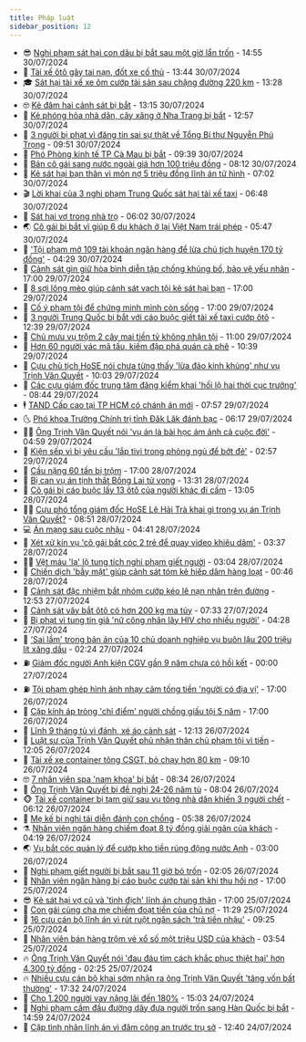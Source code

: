 ```yaml
---
title: Pháp luật
sidebar_position: 12
---
```


<!-- vnexpress-phap-luat:START -->
- 😎 [Nghi phạm sát hại con dâu bị bắt sau một giờ lẩn trốn](https://vnexpress.net/nghi-pham-sat-hai-con-dau-bi-bat-sau-mot-gio-lan-tron-4775902.html) - 14:55 30/07/2024
- 🥰 [Tài xế ôtô gây tai nạn, đốt xe cố thủ](https://vnexpress.net/tai-xe-oto-gay-tai-nan-dot-xe-co-thu-4775867.html) - 13:44 30/07/2024
- 🎓 [Sát hại tài xế xe ôm cướp tài sản sau chặng đường 220 km](https://vnexpress.net/sat-hai-tai-xe-xe-om-cuop-tai-san-sau-chang-duong-220-km-4775888.html) - 13:28 30/07/2024
- 🤓 [Kẻ đâm hai cảnh sát bị bắt](https://vnexpress.net/ke-dam-hai-canh-sat-bi-bat-4775883.html) - 13:15 30/07/2024
- 🎊 [Kẻ phóng hỏa nhà dân, cây xăng ở Nha Trang bị bắt](https://vnexpress.net/ke-phong-hoa-nha-dan-cay-xang-o-nha-trang-bi-bat-4775884.html) - 12:57 30/07/2024
- 🙉 [3 người bị phạt vì đăng tin sai sự thật về Tổng Bí thư Nguyễn Phú Trọng](https://vnexpress.net/3-nguoi-bi-phat-vi-dang-tin-sai-su-that-ve-tong-bi-thu-nguyen-phu-trong-4775820.html) - 09:51 30/07/2024
- 🤡 [Phó Phòng kinh tế TP Cà Mau bị bắt](https://vnexpress.net/pho-phong-kinh-te-tp-ca-mau-bi-bat-4775819.html) - 09:39 30/07/2024
- 🗽 [Bán cô gái sang nước ngoài giá hơn 100 triệu đồng](https://vnexpress.net/ban-co-gai-sang-nuoc-ngoai-gia-hon-100-trieu-dong-4775692.html) - 08:12 30/07/2024
- 🌋 [Kẻ sát hại bạn thân vì món nợ 5 triệu đồng lĩnh án tử hình](https://vnexpress.net/ke-sat-hai-ban-than-vi-mon-no-5-trieu-dong-linh-an-tu-hinh-4775682.html) - 07:02 30/07/2024
- 🎬 [Lời khai của 3 nghi phạm Trung Quốc sát hại tài xế taxi](https://vnexpress.net/loi-khai-cua-3-nghi-pham-trung-quoc-sat-hai-tai-xe-taxi-4775684.html) - 06:48 30/07/2024
- 💯 [Sát hại vợ trong nhà trọ](https://vnexpress.net/sat-hai-vo-trong-nha-tro-4775668.html) - 06:02 30/07/2024
- 🌏 [Cô gái bị bắt vì giúp 6 du khách ở lại Việt Nam trái phép](https://vnexpress.net/co-gai-bi-bat-vi-giup-6-du-khach-o-lai-viet-nam-trai-phep-4775611.html) - 05:47 30/07/2024
- 🌊 [&#39;Tội phạm mở 109 tài khoản ngân hàng để lừa chủ tịch huyện 170 tỷ đồng&#39;](https://vnexpress.net/toi-pham-mo-109-tai-khoan-ngan-hang-de-lua-chu-tich-huyen-170-ty-dong-4775626.html) - 04:29 30/07/2024
- 💂 [Cảnh sát gìn giữ hòa bình diễn tập chống khủng bố, bảo vệ yếu nhân](https://vnexpress.net/canh-sat-gin-giu-hoa-binh-dien-tap-chong-khung-bo-bao-ve-yeu-nhan-4775422.html) - 17:00 29/07/2024
- 🎡 [8 sợi lông mèo giúp cảnh sát vạch tội kẻ sát hại bạn](https://vnexpress.net/8-soi-long-meo-giup-canh-sat-vach-toi-ke-ham-hai-ban-4775370.html) - 17:00 29/07/2024
- 🫶 [Cố ý phạm tội để chứng minh mình còn sống](https://vnexpress.net/co-y-pham-toi-de-chung-minh-minh-con-song-4775002.html) - 17:00 29/07/2024
- 🐲 [3 người Trung Quốc bị bắt với cáo buộc giết tài xế taxi cướp ôtô](https://vnexpress.net/3-nguoi-trung-quoc-bi-bat-voi-cao-buoc-giet-tai-xe-taxi-cuop-oto-4775388.html) - 12:39 29/07/2024
- 🚀 [Chủ mưu vụ trộm 2 cây mai tiền tỷ không nhận tội](https://vnexpress.net/chu-muu-vu-trom-2-cay-mai-tien-ty-khong-nhan-toi-4775294.html) - 11:00 29/07/2024
- 🎊 [Hơn 60 người vác mã tấu, kiếm đập phá quán cà phê](https://vnexpress.net/hon-60-nguoi-vac-ma-tau-kiem-dap-pha-quan-ca-phe-4775359.html) - 10:39 29/07/2024
- 🤗 [Cựu chủ tịch HoSE nói chưa từng thấy &#39;lừa đảo kinh khủng&#39; như vụ Trịnh Văn Quyết](https://vnexpress.net/cuu-chu-tich-hose-noi-chua-tung-thay-lua-dao-kinh-khung-nhu-vu-trinh-van-quyet-4775290.html) - 10:03 29/07/2024
- 🗽 [Các cựu giám đốc trung tâm đăng kiểm khai &#39;hối lộ hai thời cục trưởng&#39;](https://vnexpress.net/cac-cuu-giam-doc-trung-tam-dang-kiem-khai-hoi-lo-hai-thoi-cuc-truong-4775262.html) - 08:44 29/07/2024
- 🕴 [TAND Cấp cao tại TP HCM có chánh án mới](https://vnexpress.net/tand-cap-cao-tai-tp-hcm-co-chanh-an-moi-4775252.html) - 07:57 29/07/2024
- 🌜 [Phó khoa Trường Chính trị tỉnh Đăk Lăk đánh bạc](https://vnexpress.net/pho-khoa-truong-chinh-tri-tinh-dak-lak-danh-bac-4775178.html) - 06:17 29/07/2024
- 🧑‍🏫 [Ông Trịnh Văn Quyết nói &#39;vụ án là bài học ám ảnh cả cuộc đời&#39;](https://vnexpress.net/ong-trinh-van-quyet-noi-vu-an-la-bai-hoc-am-anh-ca-cuoc-doi-4774995.html) - 04:59 29/07/2024
- 🦩 [Kiện sếp vì bị yêu cầu &#39;lắp tivi trong phòng ngủ để bớt đẻ&#39;](https://vnexpress.net/kien-sep-vi-bi-yeu-cau-lap-tivi-trong-phong-ngu-de-bot-de-4775003.html) - 02:57 29/07/2024
- 💼 [Cầu nặng 60 tấn bị trộm](https://vnexpress.net/cay-cau-nang-60-tan-bi-trom-4774982.html) - 17:00 28/07/2024
- 💫 [Bị can vụ án tịnh thất Bồng Lai tử vong](https://vnexpress.net/bi-can-vu-an-tinh-that-bong-lai-tu-vong-4774976.html) - 13:31 28/07/2024
- 🦅 [Cô gái bị cáo buộc lấy 13 ôtô của người khác đi cầm](https://vnexpress.net/co-gai-bi-cao-buoc-lay-13-oto-cua-nguoi-khac-di-cam-4774962.html) - 13:05 28/07/2024
- 🧑‍💻 [Cựu phó tổng giám đốc HoSE Lê Hải Trà khai gì trong vụ án Trịnh Văn Quyết?](https://vnexpress.net/cuu-pho-tong-giam-doc-hose-le-hai-tra-khai-gi-trong-vu-an-trinh-van-quyet-4774902.html) - 08:51 28/07/2024
- 💻 [Án mạng sau cuộc nhậu](https://vnexpress.net/an-mang-sau-cuoc-nhau-4774879.html) - 04:41 28/07/2024
- 🤠 [Xét xử kín vụ &#39;cô gái bắt cóc 2 trẻ để quay video khiêu dâm&#39;](https://vnexpress.net/xet-xu-kin-vu-co-gai-bat-coc-2-tre-de-quay-video-khieu-dam-4774846.html) - 03:37 28/07/2024
- 🧑‍🏫 [Vệt máu &#39;lạ&#39; lộ tung tích nghi phạm giết người](https://vnexpress.net/vet-mau-la-lo-tung-tich-nghi-pham-giet-nguoi-4773973.html) - 03:04 28/07/2024
- 🌈 [Chiến dịch &#39;bẫy mật&#39; giúp cảnh sát tóm kẻ hiếp dâm hàng loạt](https://vnexpress.net/chien-dich-bay-mat-giup-canh-sat-tom-ke-hiep-dam-4774556.html) - 00:46 28/07/2024
- 🌮 [Cảnh sát đặc nhiệm bắt nhóm cướp kéo lê nạn nhân trên đường](https://vnexpress.net/canh-sat-dac-nhiem-bat-nhom-cuop-keo-le-nan-nhan-tren-duong-4774771.html) - 12:53 27/07/2024
- 🐲 [Cảnh sát vây bắt ôtô có hơn 200 kg ma túy](https://vnexpress.net/canh-sat-vay-bat-oto-co-hon-200-kg-ma-tuy-4774713.html) - 07:33 27/07/2024
- 🧰 [Bị phạt vì tung tin giả &#39;nữ công nhân lây HIV cho nhiều người&#39;](https://vnexpress.net/bi-phat-vi-tung-tin-gia-nu-cong-nhan-lay-hiv-cho-nhieu-nguoi-4774676.html) - 04:28 27/07/2024
- 💄 [&#39;Sai lầm&#39; trong bản án của 10 chủ doanh nghiệp vụ buôn lậu 200 triệu lít xăng dầu](https://vnexpress.net/sai-lam-trong-ban-an-cua-10-chu-doanh-nghiep-vu-buon-lau-200-trieu-lit-xang-dau-4774581.html) - 02:24 27/07/2024
- ⛽️ [Giám đốc người Anh kiện CGV gần 9 năm chưa có hồi kết](https://vnexpress.net/giam-doc-nguoi-anh-kien-cgv-gan-9-nam-chua-co-hoi-ket-4774399.html) - 00:00 27/07/2024
- ⛽️ [Tội phạm ghép hình ảnh nhạy cảm tống tiền &#39;người có địa vị&#39;](https://vnexpress.net/toi-pham-ghep-hinh-anh-nhay-cam-tong-tien-nguoi-co-dia-vi-4774570.html) - 17:00 26/07/2024
- 💂 [Cặp kính áp tròng &#39;chỉ điểm&#39; người chồng giấu tội 5 năm](https://vnexpress.net/cap-kinh-ap-trong-vach-mat-nguoi-chong-giau-toi-5-nam-4773805.html) - 17:00 26/07/2024
- 🤔 [Lĩnh 9 tháng tù vì đánh, xé áo cảnh sát](https://vnexpress.net/linh-9-thang-tu-vi-danh-xe-ao-canh-sat-4774557.html) - 12:13 26/07/2024
- 🧐 [Luật sư của Trịnh Văn Quyết phủ nhận thân chủ phạm tội vì tiền](https://vnexpress.net/luat-su-cua-trinh-van-quyet-phu-nhan-than-chu-pham-toi-vi-tien-4774538.html) - 12:05 26/07/2024
- 🎃 [Tài xế xe container tông CSGT, bỏ chạy hơn 80 km](https://vnexpress.net/tai-xe-xe-container-tong-csgt-bo-chay-hon-80-km-4774484.html) - 09:10 26/07/2024
- 🤓 [7 nhân viên spa &#39;nam khoa&#39; bị bắt](https://vnexpress.net/7-nhan-vien-spa-nam-khoa-bi-bat-4774469.html) - 08:34 26/07/2024
- 💃 [Ông Trịnh Văn Quyết bị đề nghị 24-26 năm tù](https://vnexpress.net/ong-trinh-van-quyet-bi-de-nghi-24-26-nam-tu-4774232.html) - 08:04 26/07/2024
- 🐵 [Tài xế container bị tạm giữ sau vụ tông nhà dân khiến 3 người chết](https://vnexpress.net/tai-xe-container-bi-tam-giu-sau-vu-tong-nha-dan-khien-3-nguoi-chet-4774440.html) - 06:12 26/07/2024
- 🤖 [Mẹ kế bị nghi tái diễn đánh con chồng](https://vnexpress.net/me-ke-bi-nghi-tai-dien-danh-con-chong-4774413.html) - 05:38 26/07/2024
- ⚗️ [Nhân viên ngân hàng chiếm đoạt 8 tỷ đồng giải ngân của khách](https://vnexpress.net/nhan-vien-ngan-hang-chiem-doat-8-ty-dong-giai-ngan-cua-khach-4774348.html) - 04:19 26/07/2024
- 🌏 [Vụ bắt cóc quản lý để cướp kho tiền rúng động nước Anh](https://vnexpress.net/vu-bat-coc-quan-ly-de-cuop-kho-tien-rung-dong-nuoc-anh-4774212.html) - 03:00 26/07/2024
- 🦆 [Nghi phạm giết người bị bắt sau 11 giờ bỏ trốn](https://vnexpress.net/nghi-pham-giet-nguoi-bi-bat-sau-11-gio-bo-tron-4774296.html) - 02:05 26/07/2024
- 🐎 [Nhân viên ngân hàng bị cáo buộc cướp tài sản khi thu hồi nợ](https://vnexpress.net/nhan-vien-ngan-hang-bi-cao-buoc-cuop-tai-san-khi-thu-hoi-no-4774228.html) - 17:00 25/07/2024
- 😎 [Kẻ sát hại vợ cũ và &#39;tình địch&#39; lĩnh án chung thân](https://vnexpress.net/ke-sat-hai-vo-cu-va-tinh-dich-linh-an-chung-than-4774209.html) - 17:00 25/07/2024
- 💪 [Con gái cùng cha mẹ chiếm đoạt tiền của chủ nợ](https://vnexpress.net/con-gai-cung-cha-me-chiem-doat-tien-cua-chu-no-4774207.html) - 11:29 25/07/2024
- 🤡 [16 cựu cán bộ lĩnh án vì rút ruột ngân sách &#39;trả tiền nhậu&#39;](https://vnexpress.net/16-cuu-can-bo-linh-an-vi-rut-ruot-ngan-sach-tra-tien-nhau-4774158.html) - 09:25 25/07/2024
- 🌁 [Nhân viên bán hàng trộm vé xổ số một triệu USD của khách](https://vnexpress.net/nhan-vien-ban-hang-trom-ve-xo-so-1-trieu-usd-cua-khach-4774000.html) - 03:54 25/07/2024
- 🔥 [Ông Trịnh Văn Quyết nói &#39;đau đáu tìm cách khắc phục thiệt hại&#39; hơn 4.300 tỷ đồng](https://vnexpress.net/ong-trinh-van-quyet-noi-dau-dau-tim-cach-khac-phuc-thiet-hai-hon-4-300-ty-dong-4773852.html) - 02:25 25/07/2024
- 🔥 [Nhiều cựu cán bộ khai sớm nhận ra ông Trịnh Văn Quyết &#39;tăng vốn bất thường&#39;](https://vnexpress.net/nhieu-cuu-can-bo-khai-som-nhan-ra-ong-trinh-van-quyet-tang-von-bat-thuong-4773094.html) - 17:32 24/07/2024
- 👺 [Cho 1.200 người vay nặng lãi đến 180%](https://vnexpress.net/cho-1-200-nguoi-vay-nang-lai-den-180-4773835.html) - 15:03 24/07/2024
- 🎊 [Nghi phạm cầm đầu đường dây đưa người trốn sang Hàn Quốc bị bắt](https://vnexpress.net/nghi-pham-cam-dau-duong-day-dua-nguoi-tron-sang-han-quoc-bi-bat-4773832.html) - 14:59 24/07/2024
- 🎊 [Cặp tình nhân lĩnh án vì đâm công an trước trụ sở](https://vnexpress.net/cap-tinh-nhan-linh-an-vi-dam-cong-an-truoc-tru-so-4773800.html) - 12:40 24/07/2024<!-- vnexpress-phap-luat:END -->
